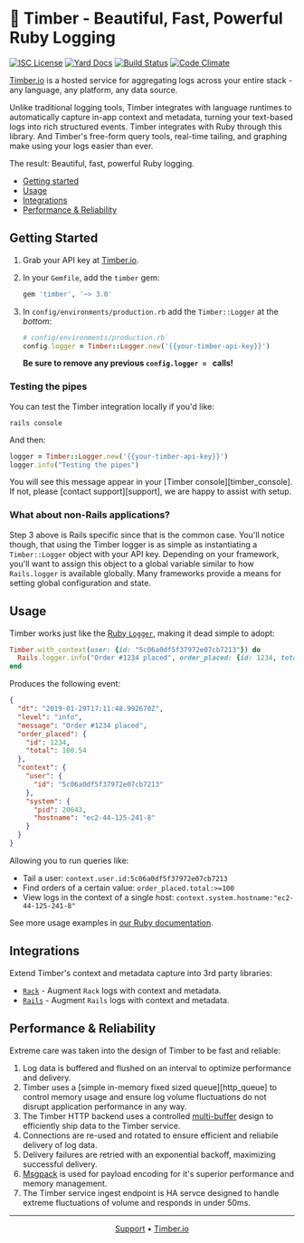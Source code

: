 # 🌲 Timber - Beautiful, Fast, Powerful Ruby Logging

[![ISC License](https://img.shields.io/badge/license-ISC-ff69b4.svg)](LICENSE.md)
[![Yard Docs](http://img.shields.io/badge/yard-docs-blue.svg)](http://www.rubydoc.info/github/timberio/timber-ruby)
[![Build Status](https://travis-ci.org/timberio/timber-ruby.svg?branch=master)](https://travis-ci.org/timberio/timber-ruby)
[![Code Climate](https://codeclimate.com/github/timberio/timber-ruby/badges/gpa.svg)](https://codeclimate.com/github/timberio/timber-ruby)

[Timber.io][timber] is a hosted service for aggregating logs across your entire stack -
any language, any platform, any data source.

Unlike traditional logging tools, Timber integrates with language runtimes to automatically
capture in-app context and metadata, turning your text-based logs into rich structured events.
Timber integrates with Ruby through this library. And Timber's free-form query tools, real-time
tailing, and graphing make using your logs easier than ever.

The result: Beautiful, fast, powerful Ruby logging.

* [Getting started](#getting-started)
* [Usage](#usage)
* [Integrations](#integrations)
* [Performance & Reliability](#performance-reliability)

## Getting Started

1. Grab your API key at [Timber.io][signup].

2. In your `Gemfile`, add the `timber` gem:

    ```ruby
    gem 'timber', '~> 3.0'
    ```

3. In `config/environments/production.rb` add the `Timber::Logger` at the _bottom_:

    ```ruby
    # config/environments/production.rb`
    config.logger = Timber::Logger.new('{{your-timber-api-key}}')
    ```

    **Be sure to remove any previous `config.logger = ` calls!**

### Testing the pipes

You can test the Timber integration locally if you'd like:

```
rails console
```

And then:

```ruby
logger = Timber::Logger.new('{{your-timber-api-key}}')
logger.info("Testing the pipes")
```

You will see this message appear in your [Timber console][timber_console]. If not, please
[contact support][support], we are happy to assist with setup.

### What about non-Rails applications?

Step 3 above is Rails specific since that is the common case. You'll notice though, that
using the Timber logger is as simple as instantiating a `Timber::Logger` object with your
API key. Depending on your framework, you'll want to assign this object to a global variable
similar to how `Rails.logger` is available globally. Many frameworks provide a means for setting
global configuration and state.

## Usage

Timber works just like the [Ruby `Logger`][ruby_logger], making it dead simple to adopt:

```ruby
Timber.with_context(user: {id: "5c06a0df5f37972e07cb7213"}) do
  Rails.logger.info("Order #1234 placed", order_placed: {id: 1234, total: 100.54})
end
```

Produces the following event:

```json
{
  "dt": "2019-01-29T17:11:48.992670Z",
  "level": "info",
  "message": "Order #1234 placed",
  "order_placed": {
    "id": 1234,
    "total": 100.54
  },
  "context": {
    "user": {
      "id": "5c06a0df5f37972e07cb7213"
    },
    "system": {
      "pid": 20643,
      "hostname": "ec2-44-125-241-8"
    }
  }
}
```

Allowing you to run queries like:

* Tail a user: `context.user.id:5c06a0df5f37972e07cb7213`
* Find orders of a certain value: `order_placed.total:>=100`
* View logs in the context of a single host: `context.system.hostname:"ec2-44-125-241-8"`

See more usage examples in [our Ruby documentation][docs].

## Integrations

Extend Timber's context and metadata capture into 3rd party libraries:

* [`Rack`](https://github.com/timberio/timber-ruby-rack) - Augment `Rack` logs with context and metadata.
* [`Rails`](https://github.com/timberio/timber-ruby-rails) - Augment `Rails` logs with context and metadata.

## Performance & Reliability

Extreme care was taken into the design of Timber to be fast and reliable:

1. Log data is buffered and flushed on an interval to optimize performance and delivery.
2. Timber uses a [simple in-memory fixed sized queue][http_queue] to control memory usage and
   ensure log volume fluctuations do not disrupt application performance in any way.
3. The Timber HTTP backend uses a controlled [multi-buffer][multi_buffer] design to efficiently
   ship data to the Timber service.
4. Connections are re-used and rotated to ensure efficient and reliabile delivery of log data.
5. Delivery failures are retried with an exponential backoff, maximizing successful delivery.
6. [Msgpack][msgpack] is used for payload encoding for it's superior performance and memory
   management.
7. The Timber service ingest endpoint is HA servce designed to handle extreme fluctuations of
   volume and responds in under 50ms.

---

<p align="center">
<a href="mailto:support@timber.io">Support</a> &bull;
<a href="https://timber.io">Timber.io</a>
</p>

[docs]: https://docs.timber.io/languages/ruby
[msgpack]: https://msgpack.org/index.html
[multi_buffer]: https://en.wikipedia.org/wiki/Multiple_buffering
[ruby_logger]: https://docs.ruby-lang.org/en/2.4.0/Logger.html
[signup]: https://app.timber.io
[timber]: https://timber.io
